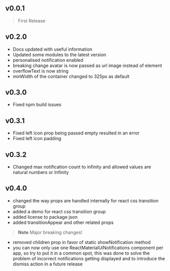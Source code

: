 ## v0.0.1
> First Release

## v0.2.0
* Docs updated with useful information
* Updated some modules to the latest version
* personalised notification enabled
* breaking change avatar is now passed as url image instead of element
* overflowText is now string
* minWidth of the container changed to 325px as default

## v0.3.0
* Fixed npm build issues

## v0.3.1
* Fixed left icon prop being passed empty resulted in an error
* Fixed left icon padding

## v0.3.2
* Changed max notification count to infinity and allowed values are natural numbers or Infinity

## v0.4.0
* changed the way props are handled internally for react css transition group
* added a demo for react css transition group
* added license to package json
* added transitionAppear and other related props

> **Note** Major breaking changes!

* removed children prop in favor of static showNotification method
* you can now only use one ReactMaterialUiNotifications component per app, so try to put it in a common spot, this was done to solve the problem of incorrect notifications getting displayed and to introduce the dismiss action in a future release
